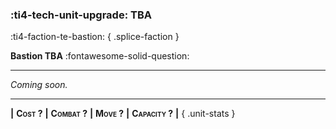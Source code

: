### :ti4-tech-unit-upgrade: **TBA**
:ti4-faction-te-bastion:
{ .splice-faction }

**Bastion TBA** :fontawesome-solid-question:

---

_Coming soon._

---

__|__ <span style="font-variant:small-caps;white-space: nowrap;">**Cost ?**</span> __|__ <span style="font-variant:small-caps;white-space: nowrap;">**Combat ?**</span> __|__ <span style="font-variant:small-caps;white-space: nowrap;">**Move ?**</span> __|__ <span style="font-variant:small-caps;white-space: nowrap;">**Capacity ?**</span> __|__
{ .unit-stats }
